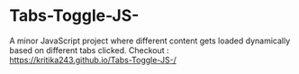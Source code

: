 # Tabs-Toggle-JS-

A minor JavaScript project where different content gets loaded dynamically based on different tabs clicked.
Checkout : https://kritika243.github.io/Tabs-Toggle-JS-/


